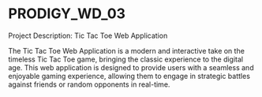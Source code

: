# PRODIGY_WD_03

Project Description: Tic Tac Toe Web Application

The Tic Tac Toe Web Application is a modern and interactive take on the timeless Tic Tac Toe game, bringing the classic experience to the digital age. This web application is designed to provide users with a seamless and enjoyable gaming experience, allowing them to engage in strategic battles against friends or random opponents in real-time.
